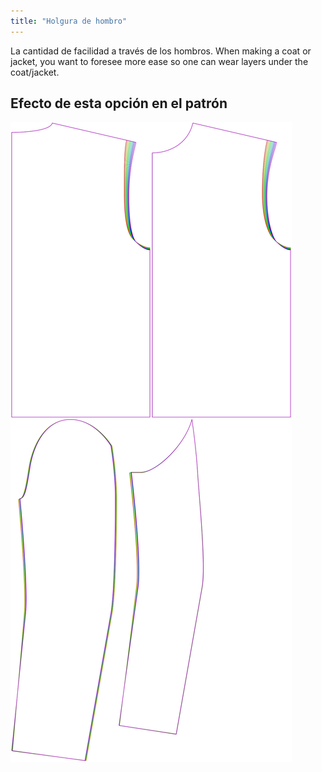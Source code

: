```yaml
---
title: "Holgura de hombro"
---
```


La cantidad de facilidad a través de los hombros. When making a coat or jacket, you want to foresee more ease so one can wear layers under the coat/jacket.

## Efecto de esta opción en el patrón

![Esta imagen muestra el efecto de esta opción superponiendo varias variantes que tienen un valor diferente para esta opción](bent_shoulderease_sample.svg "Efecto de esta opción en el patrón")

